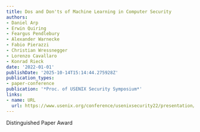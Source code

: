 ```yaml
---
title: Dos and Don'ts of Machine Learning in Computer Security
authors:
- Daniel Arp
- Erwin Quiring
- Feargus Pendlebury
- Alexander Warnecke
- Fabio Pierazzi
- Christian Wressnegger
- Lorenzo Cavallaro
- Konrad Rieck
date: '2022-01-01'
publishDate: '2025-10-14T15:14:44.275928Z'
publication_types:
- paper-conference
publication: '*Proc. of USENIX Security Symposium*'
links:
- name: URL
  url: https://www.usenix.org/conference/usenixsecurity22/presentation/arp
---
```

Distinguished Paper Award
